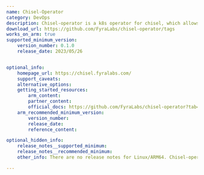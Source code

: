 ```yaml
---
name: Chisel-Operator
category: DevOps
description: Chisel-operator is a k8s operator for chisel, which allows using Chisel as a LoadBalancer provider for the Kubernetes cluster.
download_url: https://github.com/FyraLabs/chisel-operator/tags
works_on_arm: true
supported_minimum_version:
    version_number: 0.1.0
    release_date: 2023/05/26


optional_info:
    homepage_url: https://chisel.fyralabs.com/
    support_caveats:
    alternative_options:
    getting_started_resources:
        arm_content:
        partner_content:
        official_docs: https://github.com/FyraLabs/chisel-operator?tab=readme-ov-file#cluster-installation
    arm_recommended_minimum_version:
        version_number:
        release_date:
        reference_content:

optional_hidden_info:
    release_notes__supported_minimum:
    release_notes__recommended_minimum:
    other_info: There are no release notes for Linux/ARM64. Chisel-operator can be installed on Neoverse N1 using kubectl from the first version available on GitHub, i.e. 0.1.0.

---
```

